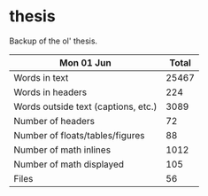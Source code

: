 thesis
======
Backup of the ol' thesis.

Mon 01 Jun | Total
---|---
Words in text| 25467
Words in headers| 224
Words outside text (captions, etc.)| 3089
Number of headers| 72
Number of floats/tables/figures| 88
Number of math inlines| 1012
Number of math displayed| 105
Files| 56

